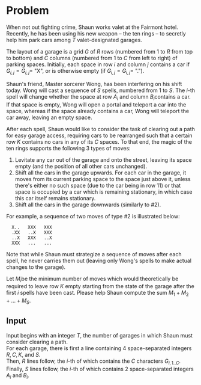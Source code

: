 # Problem

When not out fighting crime, Shaun works valet at the Fairmont hotel. Recently, he has been using his new weapon – the ten rings – to secretly help him park cars among $T$ valet-designated garages.

The layout of a garage is a grid $G$ of $R$ rows (numbered from $1$ to $R$ from top to bottom) and $C$ columns (numbered from $1$ to $C$ from left to right) of parking spaces. Initially, each space in row $i$ and column $j$ contains a car if $G_{i,j}=G_{i,j}​=$ "X", or is otherwise empty (if $G_{i,j}=G_{i,j}​=$ ".").

Shaun's friend, Master sorcerer Wong, has been interfering on his shift today. Wong will cast a sequence of $S$ spells, numbered from $1$ to $S$. The $i$-th spell will change whether the space at row $A_i$​ and column $B_i$​ contains a car. If that space is empty, Wong will open a portal and teleport a car into the space, whereas if the space already contains a car, Wong will teleport the car away, leaving an empty space.

After each spell, Shaun would like to consider the task of clearing out a path for easy garage access, requiring cars to be rearranged such that a certain row $K$ contains no cars in any of its $C$ spaces. To that end, the magic of the ten rings supports the following 3 types of moves:

1. Levitate any car out of the garage and onto the street, leaving its space empty (and the position of all other cars unchanged).
1. Shift all the cars in the garage upwards. For each car in the garage, it moves from its current parking space to the space just above it, unless there's either no such space (due to the car being in row 11) or that space is occupied by a car which is remaining stationary, in which case this car itself remains stationary.
1. Shift all the cars in the garage downwards (similarly to #2).

For example, a sequence of two moves of type #2 is illustrated below:

```text
  X..   XXX   XXX
  .XX   ..X   XXX
  ..X   XXX   ..X
  XXX   ...   ...
```

Note that while Shaun must strategize a sequence of moves after each spell, he never carries them out (leaving only Wong's spells to make actual changes to the garage).

Let $M_i$​ be the minimum number of moves which would theoretically be required to leave row $K$ empty starting from the state of the garage after the first $i$ spells have been cast. Please help Shaun compute the sum $M_1+M_2+...+M_S$​.

## Input

Input begins with an integer $T$, the number of garages in which Shaun must consider clearing a path.  
For each garage, there is first a line containing 4 space-separated integers $R, C, K,$ and $S$.  
Then, $R$ lines follow, the $i$-th of which contains the $C$ characters $G_{i,1..C}$​.  
Finally, $S$ lines follow, the $i$-th of which contains 2 space-separated integers $A_i$​ and $B_i$​.
